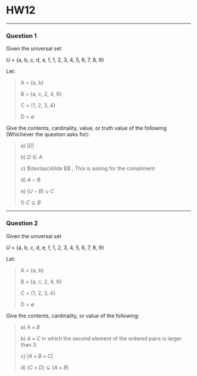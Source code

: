 # HW12
---
### Question 1

Given the universal set

U = {a, b, c, d, e, f, 1, 2, 3, 4, 5, 6, 7, 8, 9}

Let:

> A = {a, b}
> 
> B = {a, c, 2, 4, 6}
> 
> C = {1, 2, 3, 4}
> 
> D = $\emptyset$

Give the contents, cardinality, value, or truth value of the following (Whichever the question asks for):

> a) $|D|$
> 
> b) $D \in A$
> 
> c)  $\textasciitilde B$ , This is asking for the compliment
> 
> d) $A \cap B$
> 
> e) $(U - B) \cup C$
> 
> f) $C \subseteq B$

---
### Question 2

Given the universal set

U = {a, b, c, d, e, f, 1, 2, 3, 4, 5, 6, 7, 8, 9}

Let:

> A = {a, b}
> 
> B = {a, c, 2, 4, 6}
> 
> C = {1, 2, 3, 4}
> 
> D = $\emptyset$

Give the contents, cardinality, or value of the following:

>a) $A \times B$
>
>b) $A \times C$ in which the second element of the ordered pairs is larger than 3.
>
>c) $|A \times B \times C|$
>
>d) $(C \times D) \subseteq (A \times B)$
